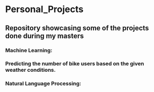 # Personal_Projects
## Repository showcasing some of the projects done during my masters

### Machine Learning:
### Predicting the number of bike users based on the given weather conditions.

### Natural Language Processing:
